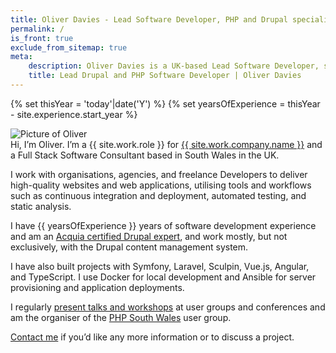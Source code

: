 ```yaml
---
title: Oliver Davies - Lead Software Developer, PHP and Drupal specialist
permalink: /
is_front: true
exclude_from_sitemap: true
meta:
    description: Oliver Davies is a UK-based Lead Software Developer, specialising in Drupal, PHP, and JavaScript.
    title: Lead Drupal and PHP Software Developer | Oliver Davies
---
```


{% set thisYear = 'today'|date('Y') %}
{% set yearsOfExperience = thisYear - site.experience.start_year %}

<div class="markdown" markdown="1">
<div class="w-32 mb-4"><img src="{{ site.avatar.path }}" alt="Picture of Oliver" class="border rounded-full border-gray"></div>
Hi, I’m Oliver. I’m a {{ site.work.role }} for <a href="{{ site.work.company.url }}?utm_source=oliverdavies.uk&amp;utm_medium=about">{{ site.work.company.name }}</a> and a Full Stack Software Consultant based in South Wales in the UK.

I work with organisations, agencies, and freelance Developers to deliver high-quality websites and web applications, utilising tools and workflows such as continuous integration and deployment, automated testing, and static analysis.

I have {{ yearsOfExperience }} years of software development experience and am an <a href="https://certification.acquia.com/user/4540">Acquia certified Drupal expert</a>, and work mostly, but not exclusively, with the Drupal content management system.

I have also built projects with Symfony, Laravel, Sculpin, Vue.js, Angular, and TypeScript. I use Docker for local development and Ansible for server provisioning and application deployments.

I regularly <a href="/talks">present talks and workshops</a> at user groups and conferences and am the organiser of the <a href="https://www.phpsouthwales.uk">PHP South Wales</a> user group.

<a href="/contact">Contact me</a> if you’d like any more information or to discuss a project.
</div>
